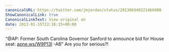 ```yaml
---
canonicalURL: https://twitter.com/jmjordan/status/291308340221460480
ShowCanonicalLink: true
CanonicalLinkText: View original on
date: 2013-01-15T22:18:15+00:00
---
```

“@AP: Former South Carolina Governor Sanford to announce bid for House seat: [apne.ws/W9P13l](http://apne.ws/W9P13l) -AB” Are you for serious?!